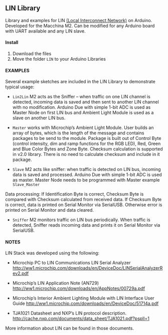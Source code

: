 ## LIN Library

Library and examples for LIN [(Local Interconnect Network)](https://en.wikipedia.org/wiki/Local_Interconnect_Network) on Arduino. Developed for the Macchina M2.  Can be modified for any Arduino board with UART available and any LIN slave.

#### Install

1. Download the files
2. Move the folder `LIN` to your Arduino Libraries

#### EXAMPLES

Several example sketches are included in the LIN Library to demonstrate typical usage:

* `Lin2Lin` M2 acts as the Sniffer – when traffic on one LIN channel is detected, incoming data is saved and then sent to another LIN channel with no modification. Arduino Due with simple 1-bit ADC is used as Master Node on first LIN bus and Ambient Light Module is used as a slave on another LIN bus.

* `Master` works with Microchip’s Ambient Light Module. User builds an array of bytes, which is the length of the message and contains packages to be send to the module. Package is built out of Control Byte (control intensity, dim and ramp functions for the RGB LED), Red, Green and Blue Color Bytes and Zone Byte.
Checksum calculation is supported in v2.0 library. There is no need to calculate checksum and include in it package.

* `Slave` M2 acts like sniffer: when traffic is detected on LIN bus, incoming data is saved and processed. Arduino Due with simple 1-bit ADC is used as master. Master Node needs to be programmed with Master example `Slave_Master`

 Data processing: If Identification Byte is correct, Checksum Byte is compared with Checksum calculated from received data. If Checksum Byte is correct, data is printed on Serial Monitor via SerialUSB. Otherwise error is printed on Serial Monitor and data cleared.

* `Sniffer` M2 monitors traffic on LIN bus periodically. When traffic is detected, Sniffer reads incoming data and prints it on Serial Monitor via SerialUSB.

#### NOTES

LIN Stack was developed using the following:

* Microchip PC to LIN Communications LIN Serial Analyzer
http://ww1.microchip.com/downloads/en/DeviceDoc/LINSerialAnalyzerRev2.pdf

* Microchip’s LIN Application Note (AN729) http://ww1.microchip.com/downloads/en/AppNotes/00729a.pdf

* Microchip’s Interior Ambient Lighting Module with LIN Interface User Guide
http://ww1.microchip.com/downloads/en/DeviceDoc/51714a.pdf

* TJA1021 Datasheet and NXP’s LIN protocol description.
http://cache.nxp.com/documents/data_sheet/TJA1021.pdf?pspll=1

More information about LIN can be found in those documents.
